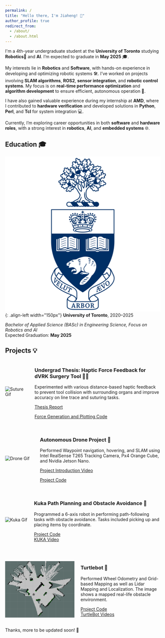 ```yaml
---
permalink: /
title: "Hello there, I'm Jiaheng! 👋"
author_profile: true
redirect_from: 
  - /about/
  - /about.html
---
```


I'm a 4th-year undergraduate student at the **University of Toronto** studying **Robotics**🤖 and **AI**. I’m expected to graduate in **May 2025** 🎓.

My interests lie in **Robotics** and **Software**, with hands-on experience in developing and optimizing robotic systems 🛠. I’ve worked on projects involving **SLAM algorithms**, **ROS2**, **sensor integration**, and **robotic control systems**. My focus is on **real-time performance optimization** and **algorithm development** to ensure efficient, autonomous operation 🚗.

I have also gained valuable experience during my internship at **AMD**, where I contributed to **hardware verification** and developed solutions in **Python**, **Perl**, and **Tcl** for system integration 💻.

Currently, I’m exploring career opportunities in both **software** and **hardware roles**, with a strong interest in **robotics**, **AI**, and **embedded systems** 🌐.

## Education 🎓

![UofT Logo](/images/uoft.png){: .align-left width="150px"}
**University of Toronto**, 2020–2025  

*Bachelor of Applied Science (BASc) in Engineering Science, Focus on Robotics and AI*  
Expected Graduation: **May 2025**

## Projects 💡

<div style="display: flex; align-items: center; margin-bottom: 20px;">
  <img src="/images/suture.gif" alt="Suture Gif" style="width: 200px; margin-right: 20px;">
  <div>
    <h3>Undergrad Thesis: Haptic Force Feedback for dVRK Surgery Tool 🏥💉</h3>
    <p>Experimented with various distance-based haptic feedback to prevent tool collision with surrounding organs and improve accuracy on line trace and suturing tasks.</p>
    <a href="/files/Thesis_report.pdf" target="_blank" rel="noopener" style="">Thesis Report</a><br>
    <p><a href="https://github.com/Ja-Liao/KUKA-ARM-MATLAB" target="_blank">Force Generation and Plotting Code</a></p>
  </div>
</div>

<div style="display: flex; align-items: center; margin-bottom: 20px;">
  <img src="/images/drone.gif" alt="Drone Gif" style="width: 225px; margin-right: 20px;">
  <div>
    <h3>Autonomous Drone Project 🚁</h3>
    <p>Performed Waypoint navigation, hovering, and SLAM using Intel RealSense T265 Tracking Camera, Px4 Orange Cube, and Nvidia Jetson Nano.</p>
    <p><a href="https://www.youtube.com/watch?v=6M8VXyCqgY8&list=PLL1IgvRDWMehXnWMgP0xM_mI04F4To4Td&index=1" target="_blank">Project Introduction Video</a></p>
    <p><a href="https://github.com/Ja-Liao/Drone_Capstone_Code" target="_blank">Project Code</a><br>
  </div>
</div>

<div style="display: flex; align-items: center; margin-bottom: 20px;">
  <img src="/images/kuka.gif" alt="Kuka Gif" style="width: 175px; margin-right: 20px;">
  <div>
    <h3>Kuka Path Planning and Obstacle Avoidance 🤖</h3>
    Programmed a 6-axis robot in performing path-following tasks with obstacle avoidance. Tasks included picking up and placing items by coordinate.
    <p><a href="https://github.com/Ja-Liao/KUKA-ARM-MATLAB" target="_blank">Project Code</a><br>
    <a href="https://youtube.com/shorts/nA2OP6GHD7Y" target="_blank">KUKA Video</a></p>
  </div>
</div>

<br>

<div style="display: flex; align-items: center; margin-bottom: 20px;">
  <img src="/images/mapping.png" alt="Turtle Bot Map" style="width: 225px; margin-right: 20px;">
  <div>
    <h3>Turtlebot 🐢 </h3>
    Performed Wheel Odometry and Grid-based Mapping as well as Lidar Mapping and Localization. The image shows a mapped real-life obstacle environment.
    <p><a href="https://github.com/Ja-Liao/TurtleBot-Project" target="_blank">Project Code</a><br>
    <a href="https://www.youtube.com/playlist?list=PLW3uXeYJk9XGE8seP7O2g66wnqhM2PZro" target="_blank">TurtleBot Videos</a>
    </p>
    
  </div>
</div>

Thanks, more to be updated soon! 🚀


